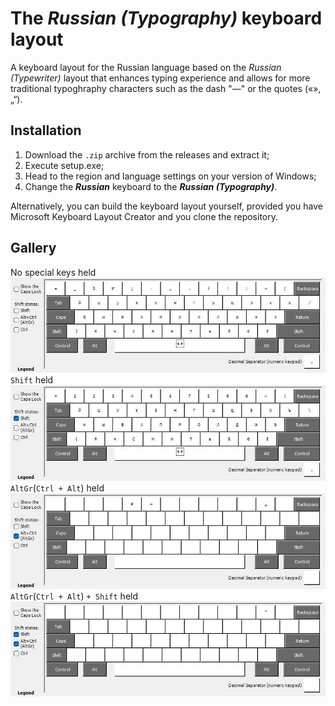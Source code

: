 # The *Russian (Typography)* keyboard layout

A keyboard layout for the Russian language based on the *Russian (Typewriter)* layout that enhances typing experience and allows for more traditional typoghraphy characters such as the dash "—" or the quotes («»,„“).

## Installation

1. Download the `.zip` archive from the releases and extract it;
2. Execute setup.exe;
3. Head to the region and language settings on your version of Windows;
4. Change the ***Russian*** keyboard to the ***Russian (Typography)***.

Alternatively, you can build the keyboard layout yourself, provided you have Microsoft Keyboard Layout Creator and you clone the repository.

## Gallery

No special keys held
![nothing](bin/ru-tg.jpg)
`Shift` held
![nothing](bin/ru-tgShft.jpg)
`AltGr`(`Ctrl + Alt`) held
![nothing](bin/ru-tgAltGr.jpg)
`AltGr`(`Ctrl + Alt`) `+ Shift` held
![nothing](bin/ru-tgShftAltGr.jpg)

